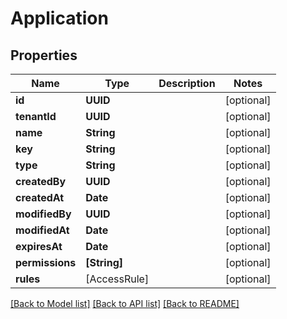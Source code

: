 # Application

## Properties
Name | Type | Description | Notes
------------ | ------------- | ------------- | -------------
**id** | **UUID** |  | [optional] 
**tenantId** | **UUID** |  | [optional] 
**name** | **String** |  | [optional] 
**key** | **String** |  | [optional] 
**type** | **String** |  | [optional] 
**createdBy** | **UUID** |  | [optional] 
**createdAt** | **Date** |  | [optional] 
**modifiedBy** | **UUID** |  | [optional] 
**modifiedAt** | **Date** |  | [optional] 
**expiresAt** | **Date** |  | [optional] 
**permissions** | **[String]** |  | [optional] 
**rules** | [AccessRule] |  | [optional] 

[[Back to Model list]](../README.md#documentation-for-models) [[Back to API list]](../README.md#documentation-for-api-endpoints) [[Back to README]](../README.md)


